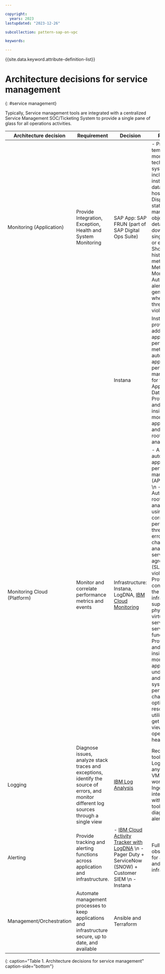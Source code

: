 ```yaml
---

copyright:
  years: 2023
lastupdated: "2023-12-26"

subcollection: pattern-sap-on-vpc

keywords:

---
```


{{site.data.keyword.attribute-definition-list}}

# Architecture decisions for service management
{: #service management}

Typically, Service management tools are integrated with a centralized Service Management SOC/Ticketing System to provide a single pane of glass for all operations activities.

|Architecture decision|Requirement|Decision|Rationale|
|---|---|---|---|
| Monitoring (Application)    |Provide Integration, Exception, Health and System Monitoring                                                                                 |SAP App: SAP FRUN (part of SAP Digital Ops Suite)                                                              |- Provides templates for monitoring of technical systems including their instances, databases and hosts. \n- Displays the status of managed objects and detailed drill down to each single metric or event. Shows the history of each metric in the Metric Monitor. \n- Automatic alert generation when thresholds are violated.|
 | | |Instana                                                                                                        |Instana provides additional application performance metrics and automate application performance management for the Web, App, and Database tiers.  Provides data and actionable insights to monitor the applications and automate root-cause analysis. |
| Monitoring Cloud (Platform) | Monitor and correlate performance metrics and events                                                                                         | Infrastructure: Instana, LogDNA, [IBM Cloud Monitoring](/docs/monitoring?topic=monitoring-about-monitor)                                                                                | -   A fully-automated application performance management (APM) solution \n -   Automates root-cause analysis by using event correlation, performance thresholds, errors, changes, and analysis of service level agreement (SLA) violations. \n -   Provides full context across the application infrastructure supporting all physical, virtual, and serverless services and functions \n  -   Provides data and actionable insights to monitor the applications, understand and respond to system-wide performance changes, optimize resource utilization, and get a unified view of operational health.                                                    |
| Logging                     |Diagnose issues, analyze stack traces and exceptions, identify the source of errors, and monitor different log sources through a single view| [IBM Log Analysis](/docs/log-analysis?topic=log-analysis-getting-started)                 | Recommended tool for infra Logging for any non-VMWare workloads. Ingestion and integration with other tools for diagnosis and alerts|
| Alerting                    |Provide tracking and alerting functions across application and infrastructure.|- [IBM Cloud Activity Tracker with LogDNA](/docs/activity-tracker?topic=activity-tracker-getting-started) \n - Pager Duty + ServiceNow (SNOW) + Customer SIEM \n - Instana|Full stack observability for application and infrastructure| IBM Cloud Activity Tracker provides interfaces to capture, store, view, search, and monitor API activity and supports the configuration of alerts to send notifications on one or more target channels
|Management/Orchestration|Automate management processes to keep applications and infrastructure secure, up to date, and available|Ansible and Terraform| |
{: caption="Table 1. Architecture decisions for service management" caption-side="bottom"}
